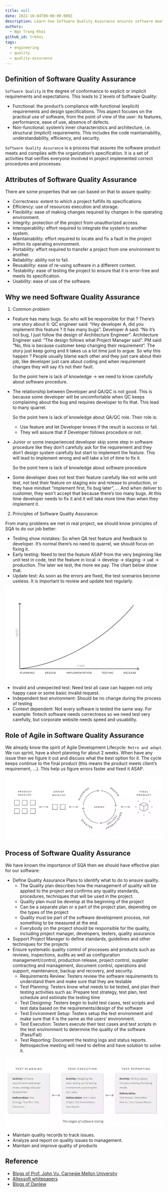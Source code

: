 ```yaml
---
title: null
date: 2022-10-04T00:00:00.000Z
description: Learn how Software Quality Assurance ensures software meets requirements through testing, planning, and process control to improve reliability, usability, and maintainability in development projects.
authors:
  - Ngo Trong Khoi
github_id: trkhoi
tags:
  - engineering
  - quality
  - quality-assurance
---
```


## Definition of Software Quality Assurance
`Software Quality` is the degree of conformance to explicit or implicit requirements and expectations. This leads to 2 levels of Software Quality:
- Functional: the product’s compliance with functional (explicit) requirements and design specifications. This aspect focuses on the practical use of software, from the point of view of the user: its features, performance, ease of use, absence of defects.
- Non-functional: system’s inner characteristics and architecture, i.e. structural (implicit) requirements. This includes the code maintainability, understandability, efficiency, and security.

`Software Quality Assurance` is a process that assures the software product meets and complies with the organization’s specification. It is a set of activities that verifies everyone involved in project implemented correct procedures and processes.

## Attributes of Software Quality Assurance
There are some properties that we can based on that to assure quality:
- Correctness: extent to which a project fulfills its specifications.
- Efficiency: use of resources execution and storage.
- Flexibility: ease of making changes required by changes in the operating environment.
- Integrity: protection of the project from unauthorized access.
- Interoperability: effort required to integrate the system to another system.
- Maintainability: effort required to locate and fix a fault in the project within its operating environment.
- Portability: effort required to transfer a project from one environment to another.
- Reliability: ability not to fail.
- Reusability: ease of re-using software in a different context.
- Testability: ease of testing the project to ensure that it is error-free and meets its specification.
- Usability: ease of use of the software.

## Why we need Software Quality Assurance
1. Common problem 
- Feature has many bugs. So who will be responsible for that ? There’s one story about it: QC engineer said: “Hey developer A, did you implement this feature ? It has many bugs”. Developer A said: “No it’s not bug, I just follow the design of Architecture Engineer”. Architecture Engineer said: “The design follows what Project Manager said”. PM said: “No, this is because customer keep changing their requirement”. The story just keep going and it takes us a lot time just to argue. So why this happen ? People usually blame each other and they just care about their job, like developer just care about coding and when requirement changes they will say it’s not their fault.

    So the point here is lack of knowledge → we need to know carefully about software procedure.
- The relationship between Developer and QA/QC is not good. This is because some developer will be uncomfortable when QC keeps complaining about the bug and requires developer to fix that. This lead to many quarrel.
    
    So the point here is lack of knowledge about QA/QC role. Their role is:
    
    - Use feature and let Developer knows if the result is success or fail.
    - They will assure that if Developer follows procedure or not.
- Junior or some inexperienced developer skip some step in software procedure like they don’t carefully ask for the requirement and they don’t design system carefully but start to implement the feature. This will lead to implement wrong and will take a lot of time to fix it.
    
    So the point here is lack of knowledge about software procedure
- Some developer does not test their feature carefully like not write unit test, not test their feature on staging env and release to production, or they have mindset “implement first, fix bug later”, … And when deliver to customer, they won’t accept that because there’s too many bugs. At this time developer needs to fix it and it will take more time than when they implement it.

2. Principles of Software Quality Assurance:

From many problems we met in real project, we should know principles of SQA to do our job better:

- Testing show mistakes: So when QA test feature and feedback to developer. It’s normal there’s no need to quarrel, we should focus on fixing it.
- Early testing: Need to test the feature ASAP from the very beginning like unit test in code, test the feature in local → develop → staging → uat → production. The later we test, the more we pay. The chart below show that.
- Update test: As soon as the errors are fixed, the test scenarios become useless. It is important to review and update test regularly.

![](assets/software-quality-assurance_errors-cost.webp)

- Invalid and unexpected test: Need test all case can happen not only happy case or some basic invalid request.
- Independent test environment: Should be no change during the process of testing
- Context dependent: Not every software is tested the same way. For example: fintech software needs correctness so we need test very carefully, but corporate website needs speed and usuability.

## Role of Agile in Software Quality Assurance
We already know the spirit of Agile Development Lifecycle: `Retro and adapt`.  We run sprint, have a short planning for about 2 weeks. When have any issue then we figure it out and discuss what the best option for it. The cycle keeps continue to the final product (this means the product meets client’s requirement, …). This help us figure errors faster and fixed it ASAP.

![](assets/software-quality-assurance_agile.webp)

## Process of Software Quality Assurance
We have known the importance of SQA then we should have effective plan for our software:
- Define Quality Assurance Plans to identify what to do to ensure quality.
    - The Quality plan describes how the management of quality will be applied to the project and confirms any quality standards, procedures, techniques that will be used in the project.
    - Quality plan must be develop at the beginning of the project
    - Can be a separate plan or a part of the project plan, depending on the types of the project
    - Quality must be part of the software development process, not something to be measured at the end.
    - Everybody on the project should be responsible for the quality, including project manager, developers, testers, quality assurance
- Support Project Manager to define standards, guidelines and other techniques for the projects
- Ensure systematic quality control of processes and products such as reviews, inspections, audits as well as configuration management/control, production release, project control, supplier contracting and management, document control, operations and support, maintenance, backup and recovery, and security.
    - Requirements Review: Testers review the software requirements to understand them and make sure that they are testable
    - Test Planning: Testers know what needs to be tested, and plan their testing activities such as: Prepare test strategy, test plan, test schedule and estimate the testing time
    - Test Designing: Testers begin to build test cases, test scripts and test data based on the requirements/design of the software
    - Test Environment Setup: Testers setup the test environment and make sure that it is the same as the users’ environment.
    - Test Execution: Testers execute their test cases and test scripts in the test environment to determine the quality of the software (Pass/Fail)
    - Test Reporting: Document the testing logs and status reports. Retrospective meeting will need to define and have solution to solve it.

![](assets/software-quality-assurance_the-stage-of-software-testing.webp)

- Maintain quality records to track issues.
- Analyze and report on quality issues to management.
- Maintain and improve quality of products

## Reference
- [Blogs of Prof. John Vu, Carnegie Mellon University](https://science-technology.vn/?s=chất+lượng+phần+mềm)
- [Altexsoft whitepapers](https://www.altexsoft.com/whitepapers/quality-assurance-quality-control-and-testing-the-basics-of-software-quality-management/)
- [Blogs of Danlew](https://blog.danlew.net/2022/06/22/maintaining-software-correctness/)


